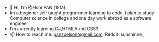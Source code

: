 - 👋 Hi, I’m @ElsonPAN [18M]
- Im a beginner self taught programmer learning to code, I plan to study Computer science in college and one day work abroad as a software engineer
- I’m currently learning C#,HTML5 and CSS3
- 📫 How to reach me: panzoelson@gmail.com; Reddit: sunshinne_

<!---
ElsonPAN/ElsonPAN is a ✨ special ✨ repository because its `README.md` (this file) appears on your GitHub profile.
You can click the Preview link to take a look at your changes.
--->
